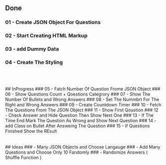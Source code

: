 
## Done
### 01 - Create JSON Object For Questions
### 02 - Start Creating HTML Markup
### 03 - add Dummy Data
### 04 - Create The Styling
<br>
<br>
<br>
## InProgress
### 05 - Fatch Number Of Question Frome JSON Object
### 06 - Show Questions Count + Qoestions Categrory
### 07 - Show The Number Of Bullets and Wrong Answers
### 08 - Set The Nummbrt For The Right and Wrong Answers
### 09 - Create Countdown Timer
### 10 - Fetch The Questions From The JSON Object
### 11 - Show First Qoustion
### 12 - Check Answer and Hide Question Then Show Next One
### 13 - If The Time End Mark The Question As Wrong and Show Next Question
### 14 - add Class on Bullet After Answeing The Question
### 15 - If Questions Finished Show the REsult
<br>
<br>
<br>
## Ideas
### - Many JSON Objects and Choose Langauge
### - Add Many Questions and Choose Only 10 Fandomly
### - Randomize Answers ( Shuffle Function )
